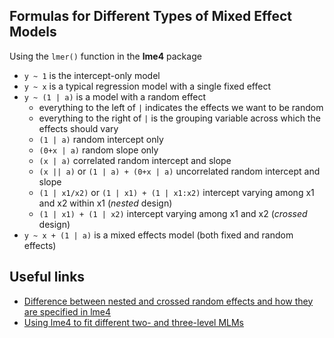 ## Formulas for Different Types of Mixed Effect Models

Using the `lmer()` function in the **lme4** package
  * `y ~ 1` is the intercept-only model
  * `y ~ x` is a typical regression model with a single fixed effect
  * `y ~ (1 | a)` is a model with a random effect
    + everything to the left of `|` indicates the effects we want to be random
    + everything to the right of `|` is the grouping variable across which the effects should vary
    + `(1 | a)` random intercept only
    + `(0+x | a)` random slope only
    + `(x | a)` correlated random intercept and slope
    + `(x || a)` or `(1 | a) + (0+x | a)` uncorrelated random intercept and slope
    + `(1 | x1/x2)` or `(1 | x1) + (1 | x1:x2)` intercept varying among x1 and x2 within x1 (*nested* design)
    + `(1 | x1) + (1 | x2)` intercept varying among x1 and x2 (*crossed* design)
  * `y ~ x + (1 | a)` is a mixed effects model (both fixed and random effects)
  
## Useful links

  * [Difference between nested and crossed random effects and how they are specified in lme4](https://stats.stackexchange.com/questions/228800/crossed-vs-nested-random-effects-how-do-they-differ-and-how-are-they-specified?newreg=6fcfb7321a334ac5bfa68ec236d750b5)
  * [Using lme4 to fit different two- and three-level MLMs](https://rpsychologist.com/r-guide-longitudinal-lme-lmer)
  